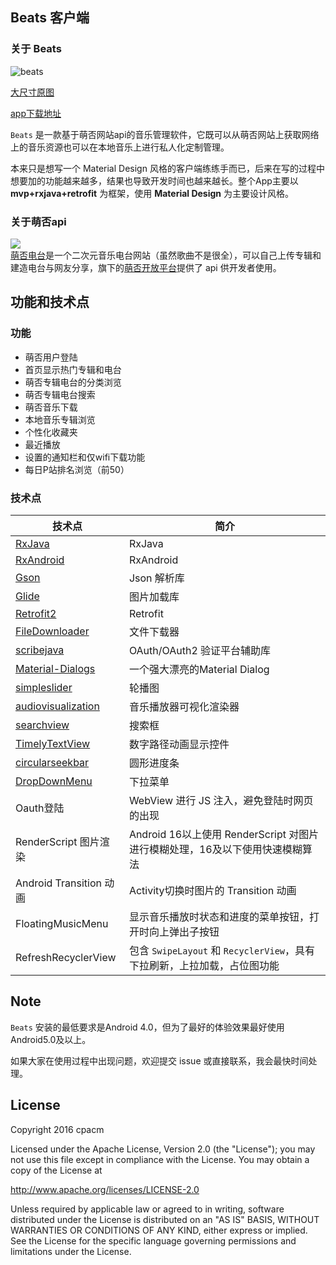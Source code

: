## Beats 客户端
### 关于 Beats
![beats](http://ofrf20oms.bkt.clouddn.com/beats.jpg)  

[大尺寸原图](http://ofrf20oms.bkt.clouddn.com/beats_origin.jpg)


[app下载地址](https://github.com/cpacm/MoeMusic/releases/download/1.0.0/beats_1.0.0.apk)

`Beats` 是一款基于萌否网站api的音乐管理软件，它既可以从萌否网站上获取网络上的音乐资源也可以在本地音乐上进行私人化定制管理。

本来只是想写一个 Material Design 风格的客户端练练手而已，后来在写的过程中想要加的功能越来越多，结果也导致开发时间也越来越长。整个App主要以 **mvp+rxjava+retrofit** 为框架，使用 **Material Design** 为主要设计风格。   
### 关于萌否api
![](http://moefou.org/public/images/mf/logo.png)  
[萌否电台](http://moe.fm/)是一个二次元音乐电台网站（虽然歌曲不是很全），可以自己上传专辑和建造电台与网友分享，旗下的[萌否开放平台](http://open.moefou.org/)提供了 api 供开发者使用。

## 功能和技术点

### 功能
- 萌否用户登陆
- 首页显示热门专辑和电台
- 萌否专辑电台的分类浏览
- 萌否专辑电台搜索
- 萌否音乐下载
- 本地音乐专辑浏览
- 个性化收藏夹
- 最近播放
- 设置的通知栏和仅wifi下载功能
- 每日P站排名浏览（前50）

### 技术点
 技术点 | 简介
  -------- | ------
[RxJava](https://github.com/ReactiveX/RxJava) | RxJava
[RxAndroid](https://github.com/ReactiveX/RxAndroid) | RxAndroid
[Gson](https://github.com/google/gson) | Json 解析库
[Glide](https://github.com/bumptech/glide) | 图片加载库
[Retrofit2](https://github.com/square/retrofit) | Retrofit
[FileDownloader](https://github.com/lingochamp/FileDownloader) | 文件下载器
[scribejava](https://github.com/scribejava/scribejava) | OAuth/OAuth2 验证平台辅助库
[Material-Dialogs](https://github.com/afollestad/material-dialogs) | 一个强大漂亮的Material Dialog
[simpleslider](https://github.com/cpacm/SimpleSlider) | 轮播图
[audiovisualization](https://github.com/Cleveroad/WaveInApp) | 音乐播放器可视化渲染器
[searchview](https://github.com/lapism/SearchView) | 搜索框
[TimelyTextView](https://github.com/adnan-SM/TimelyTextView) | 数字路径动画显示控件
[circularseekbar](https://github.com/devadvance/circularseekbar) | 圆形进度条
[DropDownMenu](https://github.com/dongjunkun/DropDownMenu) | 下拉菜单
Oauth登陆 | WebView 进行 JS 注入，避免登陆时网页的出现
RenderScript 图片渲染 | Android 16以上使用 RenderScript 对图片进行模糊处理，16及以下使用快速模糊算法
Android Transition 动画 | Activity切换时图片的 Transition 动画
FloatingMusicMenu | 显示音乐播放时状态和进度的菜单按钮，打开时向上弹出子按钮
RefreshRecyclerView | 包含 `SwipeLayout` 和 `RecyclerView`，具有下拉刷新，上拉加载，占位图功能


## Note
`Beats` 安装的最低要求是Android 4.0，但为了最好的体验效果最好使用Android5.0及以上。

如果大家在使用过程中出现问题，欢迎提交 issue 或直接联系，我会最快时间处理。

## License
Copyright 2016 cpacm

Licensed under the Apache License, Version 2.0 (the "License");
you may not use this file except in compliance with the License.
You may obtain a copy of the License at

   http://www.apache.org/licenses/LICENSE-2.0

Unless required by applicable law or agreed to in writing, software
distributed under the License is distributed on an "AS IS" BASIS,
WITHOUT WARRANTIES OR CONDITIONS OF ANY KIND, either express or implied.
See the License for the specific language governing permissions and
limitations under the License.



